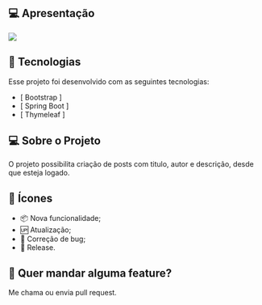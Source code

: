 ## 💻 Apresentação

<img src="src/main/resources/templates/gifs/blogzin.gif">

## 🚀 Tecnologias

Esse projeto foi desenvolvido com as seguintes tecnologias:

- [ Bootstrap ]
- [ Spring Boot ]
- [ Thymeleaf ]

## 💻 Sobre o Projeto

O projeto possibilita criação de posts com titulo, autor e descrição, desde que esteja logado.

## 🔎 Ícones

- 📦 Nova funcionalidade;
- 🆙 Atualização;
- 🐞 Correção de bug;
- 🏁 Release.

## 🔨 Quer mandar alguma feature?

Me chama ou envia pull request.